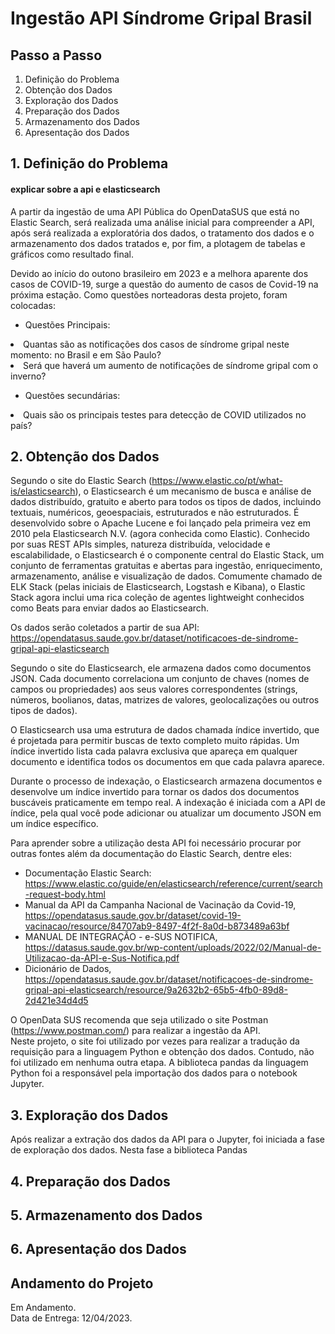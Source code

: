 # Ingestão API Síndrome Gripal Brasil


## Passo a Passo
1. Definição do Problema
2. Obtenção dos Dados
3. Exploração dos Dados
4. Preparação dos Dados
5. Armazenamento dos Dados
6. Apresentação dos Dados


## 1. Definição do Problema
#### explicar sobre a api e elasticsearch
A partir da ingestão de uma API Pública do OpenDataSUS que está no Elastic Search, será realizada uma análise inicial para compreender a API, após será realizada a exploratória dos dados, o tratamento dos dados e o armazenamento dos dados tratados e, por fim, a plotagem de tabelas e gráficos como resultado final.


Devido ao início do outono brasileiro em 2023 e a melhora aparente dos casos de COVID-19, surge a questão do aumento de casos de Covid-19 na próxima estação. Como questões norteadoras desta projeto, foram colocadas:
* Questões Principais:
<li> Quantas são as notificações dos casos de síndrome gripal neste momento: no Brasil e em São Paulo?</li>
<li> Será que haverá um aumento de notificações de síndrome gripal com o inverno? </li>

* Questões secundárias:
<li> Quais são os principais testes para detecção de COVID utilizados no país?</li>

## 2. Obtenção dos Dados
Segundo o site do Elastic Search (https://www.elastic.co/pt/what-is/elasticsearch), o Elasticsearch é um mecanismo de busca e análise de dados distribuído, gratuito e aberto para todos os tipos de dados, incluindo textuais, numéricos, geoespaciais, estruturados e não estruturados. É desenvolvido sobre o Apache Lucene e foi lançado pela primeira vez em 2010 pela Elasticsearch N.V. (agora conhecida como Elastic). Conhecido por suas REST APIs simples, natureza distribuída, velocidade e escalabilidade, o Elasticsearch é o componente central do Elastic Stack, um conjunto de ferramentas gratuitas e abertas para ingestão, enriquecimento, armazenamento, análise e visualização de dados. Comumente chamado de ELK Stack (pelas iniciais de Elasticsearch, Logstash e Kibana), o Elastic Stack agora inclui uma rica coleção de agentes lightweight conhecidos como Beats para enviar dados ao Elasticsearch.<br>

Os dados serão coletados a partir de sua API: https://opendatasus.saude.gov.br/dataset/notificacoes-de-sindrome-gripal-api-elasticsearch<br>

Segundo o site do Elasticsearch, ele armazena dados como documentos JSON. Cada documento correlaciona um conjunto de chaves (nomes de campos ou propriedades) aos seus valores correspondentes (strings, números, boolianos, datas, matrizes de valores, geolocalizações ou outros tipos de dados).

O Elasticsearch usa uma estrutura de dados chamada índice invertido, que é projetada para permitir buscas de texto completo muito rápidas. Um índice invertido lista cada palavra exclusiva que apareça em qualquer documento e identifica todos os documentos em que cada palavra aparece.

Durante o processo de indexação, o Elasticsearch armazena documentos e desenvolve um índice invertido para tornar os dados dos documentos buscáveis praticamente em tempo real. A indexação é iniciada com a API de índice, pela qual você pode adicionar ou atualizar um documento JSON em um índice específico.

Para aprender sobre a utilização desta API foi necessário procurar por outras fontes além da documentação do Elastic Search, dentre eles:
* Documentação Elastic Search: https://www.elastic.co/guide/en/elasticsearch/reference/current/search-request-body.html
* Manual da API da Campanha Nacional de Vacinação da Covid-19, https://opendatasus.saude.gov.br/dataset/covid-19-vacinacao/resource/84707ab9-8497-4f2f-8a0d-b873489a63bf
* MANUAL DE INTEGRAÇÃO - e-SUS NOTIFICA, https://datasus.saude.gov.br/wp-content/uploads/2022/02/Manual-de-Utilizacao-da-API-e-Sus-Notifica.pdf
* Dicionário de Dados, https://opendatasus.saude.gov.br/dataset/notificacoes-de-sindrome-gripal-api-elasticsearch/resource/9a2632b2-65b5-4fb0-89d8-2d421e34d4d5

O OpenData SUS recomenda que seja utilizado o site Postman (https://www.postman.com/) para realizar a ingestão da API.<br>
Neste projeto, o site foi utilizado por vezes para realizar a tradução da requisição para a linguagem Python e obtenção dos dados. Contudo, não foi utilizado em nenhuma outra etapa. A biblioteca pandas da linguagem Python foi a responsável pela importação dos dados para o notebook Jupyter.<br>



## 3. Exploração dos Dados
Após realizar a extração dos dados da API para o Jupyter, foi iniciada a fase de exploração dos dados.
Nesta fase a biblioteca Pandas

## 4. Preparação dos Dados

## 5. Armazenamento dos Dados


## 6. Apresentação dos Dados

## Andamento do Projeto
Em Andamento.<br>
Data de Entrega: 12/04/2023.
